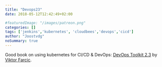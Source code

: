 ```yaml
---
title: "Devops23"
date: 2018-05-12T12:42:49+02:00

#featuredImage: "/images/patreon.png"
categories: []
tags: ['jenkins','kubernetes', 'cloudbees','devops','cicd']
author: "Joostvdg"
noSummary: true
---
```


Good book on using kubernetes for CI/CD & DevOps: [DevOps Toolkit 2.3](https://leanpub.com/the-devops-2-3-toolkit) by [Viktor Farcic](https://leanpub.com/u/vfarcic).
